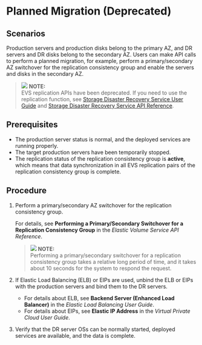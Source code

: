 # Planned Migration \(Deprecated\)<a name="evs_01_0030"></a>

## Scenarios<a name="section5572733817211"></a>

Production servers and production disks belong to the primary AZ, and DR servers and DR disks belong to the secondary AZ. Users can make API calls to perform a planned migration, for example, perform a primary/secondary AZ switchover for the replication consistency group and enable the servers and disks in the secondary AZ.

>![](/images/icon-note.gif) **NOTE:**   
>EVS replication APIs have been deprecated. If you need to use the replication function, see  [Storage Disaster Recovery Service User Guide](https://docs.otc.t-systems.com/en-us/usermanual/sdrs/en-us_topic_0125068221.html)  and  [Storage Disaster Recovery Service API Reference](https://docs.otc.t-systems.com/en-us/api/sdrs/en-us_topic_0108184470.html).  

## Prerequisites<a name="section3033620895717"></a>

-   The production server status is normal, and the deployed services are running properly.
-   The target production servers have been temporarily stopped.
-   The replication status of the replication consistency group is  **active**, which means that data synchronization in all EVS replication pairs of the replication consistency group is complete.

## Procedure<a name="section55139435172113"></a>

1.  Perform a primary/secondary AZ switchover for the replication consistency group.

    For details, see  **Performing a Primary/Secondary Switchover for a Replication Consistency Group**  in the  _Elastic Volume Service API Reference_.

    >![](/images/icon-note.gif) **NOTE:**   
    >Performing a primary/secondary switchover for a replication consistency group takes a relative long period of time, and it takes about 10 seconds for the system to respond the request.  

2.  If Elastic Load Balancing \(ELB\) or EIPs are used, unbind the ELB or EIPs with the production servers and bind them to the DR servers.
    -   For details about ELB, see  **Backend Server \(Enhanced Load Balancer\)**  in the  _Elastic Load Balancing User Guide_.
    -   For details about EIPs, see  **Elastic IP Address**  in the  _Virtual Private Cloud User Guide_.

3.  Verify that the DR server OSs can be normally started, deployed services are available, and the data is complete.

